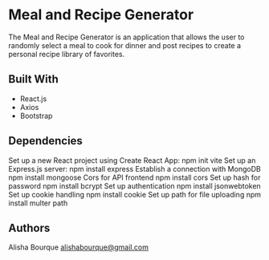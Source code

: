 # Meal and Recipe Generator

The Meal and Recipe Generator is an application that allows the user to randomly select a meal to cook for dinner and post recipes to create a personal recipe library of favorites.


## Built With
* React.js
* Axios
* Bootstrap


## Dependencies

 Set up a new React project using Create React App:                npm init vite
 Set up an Express.js server:                                      npm install express
 Establish a connection with MongoDB                               npm install mongoose
 Cors for API frontend                                             npm install cors
 Set up hash for password                                          npm install bcrypt
 Set up authentication                                             npm install jsonwebtoken
 Set up cookie handling                                            npm install cookie
 Set up path for file uploading                                    npm install multer path
 

## Authors

Alisha Bourque
alishabourque@gmail.com










